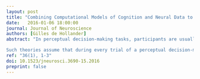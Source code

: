 ```yaml
---
layout: post
title: "Combining Computational Models of Cognition and Neural Data to Learn about Mixed Task Strategies"
date:   2016-01-06 18:00:00
journal: Journal of Neuroscience
authors: [Gilles de Hollander]
abstract: "In perceptual decision-making tasks, participants are usually assumed to apply only a single cognitive strategy throughout the course of a task. Variability in observed behavior (e.g., reaction times) is explained as the result of variability in the same cognitive process that gave rise to the observed behavior. For example, in most theories of perceptual decision-making, it is assumed that variability in reaction times is the result of the variability in the amount of information the stimulus provides, the efficiency of information processing, the amount of response caution, and the speed of the motor response (Gold and Shadlen, 2007; Brown and Heathcote, 2008; Ratcliff and McKoon, 2008; Forstmann et al., 2015).

Such theories assume that during every trial of a perceptual decision-making task, stimulus information is processed and used to guide a choice. This assumption could be challenged by hypothesizing that, on a subset of trials, participants are guessing instead of using the stimulus information provided. Such a guessing strategy seems plausible in speeded decision-making, where a response has to be given very quickly. In a recent publication in The Journal of Neuroscience, Noorbaloochi and colleagues (2015) suggest that, under such circumstances, participants are likely to use mixed task strategies."
ref: "36(1), 1-3"
doi: 10.1523/jneurosci.3690-15.2016
preprint: false
---
```

